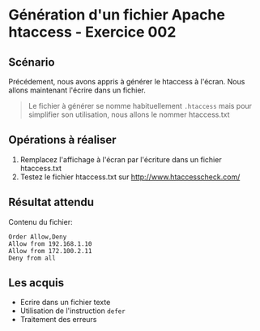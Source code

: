 # Génération d'un fichier Apache htaccess - Exercice 002

## Scénario

Précédement, nous avons appris à générer le htaccess à l'écran. Nous allons maintenant l'écrire 
dans un fichier.

> Le fichier à générer se nomme habituellement `.htaccess` mais pour simplifier son utilisation, nous allons le nommer htaccess.txt

## Opérations à réaliser

1. Remplacez l'affichage à l'écran par l'écriture dans un fichier htaccess.txt
2. Testez le fichier htaccess.txt sur http://www.htaccesscheck.com/

## Résultat attendu

Contenu du fichier:

```
Order Allow,Deny
Allow from 192.168.1.10
Allow from 172.100.2.11
Deny from all
```

## Les acquis

- Ecrire dans un fichier texte
- Utilisation de l'instruction `defer`
- Traitement des erreurs
